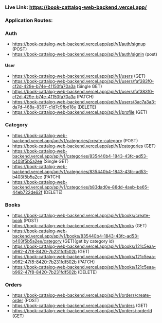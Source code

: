### Live Link: https://book-cattalog-web-backend.vercel.app/

### Application Routes:
### Auth
- https://book-cattalog-web-backend.vercel.app/api/v1/auth/signup (POST)
- https://book-cattalog-web-backend.vercel.app/api/v1/auth/signin (post)

#### User

- https://book-cattalog-web-backend.vercel.app/api/v1/users (GET)
- https://book-cattalog-web-backend.vercel.app/api/v1/users/faf383f0-cf2d-429e-b74e-41150fa70a3a (Single GET)
- https://book-cattalog-web-backend.vercel.app/api/v1/users/faf383f0-cf2d-429e-b74e-41150fa70a3a (PATCH)
- https://book-cattalog-web-backend.vercel.app/api/v1/users/3ac7a3a3-da7d-468a-8397-c1d7c9fbd18e (DELETE)
- https://book-cattalog-web-backend.vercel.app/api/v1/profile (GET)

### Category

- https://book-cattalog-web-backend.vercel.app/api/v1/categories/create-category (POST)
- https://book-cattalog-web-backend.vercel.app/api/v1/categories (GET)
- https://book-cattalog-web-backend.vercel.app/api/v1/categories/835440b4-1843-43fc-ad53-b403f5b5a2ee (Single GET)
- https://book-cattalog-web-backend.vercel.app/api/v1/categories/835440b4-1843-43fc-ad53-b403f5b5a2ee (PATCH)
- https://book-cattalog-web-backend.vercel.app/api/v1/categories/b83dad0e-88dd-4aeb-be65-44eb722de62f (DELETE)

### Books

- https://book-cattalog-web-backend.vercel.app/api/v1/books/create-book (POST)
- https://book-cattalog-web-backend.vercel.app/api/v1/books (GET)
- https://book-cattalog-web-backend.vercel.app/api/v1/books/835440b4-1843-43fc-ad53-b403f5b5a2ee/category (GET)(get by category id)
- https://book-cattalog-web-backend.vercel.app/api/v1/books/121c5eaa-b962-47f8-8420-7b231fdf502b (GET)
- https://book-cattalog-web-backend.vercel.app/api/v1/books/121c5eaa-b962-47f8-8420-7b231fdf502b (PATCH)
- https://book-cattalog-web-backend.vercel.app/api/v1/books/121c5eaa-b962-47f8-8420-7b231fdf502b (DELETE)

### Orders

- https://book-cattalog-web-backend.vercel.app/api/v1/orders/create-order (POST)
- https://book-cattalog-web-backend.vercel.app/api/v1/orders (GET) 
- https://book-cattalog-web-backend.vercel.app/api/v1/orders/:orderId (GET)